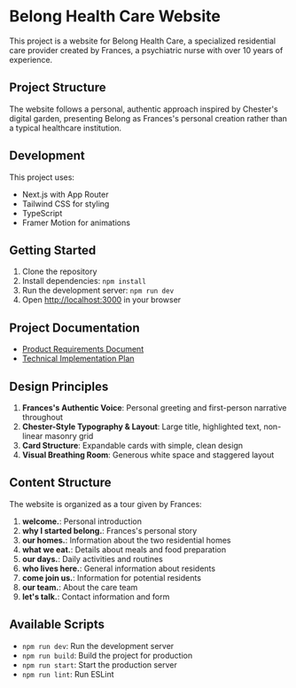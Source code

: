 # Belong Health Care Website

This project is a website for Belong Health Care, a specialized residential care provider created by Frances, a psychiatric nurse with over 10 years of experience.

## Project Structure

The website follows a personal, authentic approach inspired by Chester's digital garden, presenting Belong as Frances's personal creation rather than a typical healthcare institution.

## Development

This project uses:
- Next.js with App Router
- Tailwind CSS for styling
- TypeScript
- Framer Motion for animations

## Getting Started

1. Clone the repository
2. Install dependencies: `npm install`
3. Run the development server: `npm run dev`
4. Open [http://localhost:3000](http://localhost:3000) in your browser

## Project Documentation

- [Product Requirements Document](./PRD.md)
- [Technical Implementation Plan](./technical-implementation-plan.md)

## Design Principles

1. **Frances's Authentic Voice**: Personal greeting and first-person narrative throughout
2. **Chester-Style Typography & Layout**: Large title, highlighted text, non-linear masonry grid
3. **Card Structure**: Expandable cards with simple, clean design
4. **Visual Breathing Room**: Generous white space and staggered layout

## Content Structure

The website is organized as a tour given by Frances:

1. **welcome.**: Personal introduction
2. **why I started belong.**: Frances's personal story
3. **our homes.**: Information about the two residential homes
4. **what we eat.**: Details about meals and food preparation
5. **our days.**: Daily activities and routines
6. **who lives here.**: General information about residents
7. **come join us.**: Information for potential residents
8. **our team.**: About the care team
9. **let's talk.**: Contact information and form

## Available Scripts

- `npm run dev`: Run the development server
- `npm run build`: Build the project for production
- `npm run start`: Start the production server
- `npm run lint`: Run ESLint